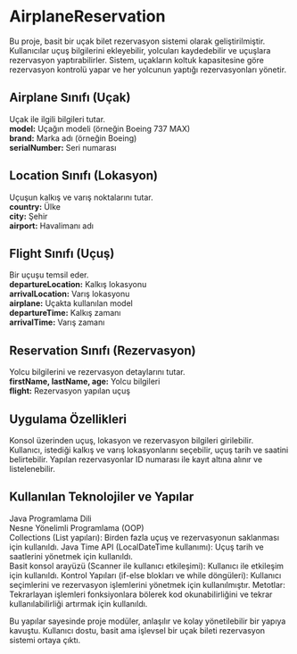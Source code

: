 # AirplaneReservation

Bu proje, basit bir uçak bilet rezervasyon sistemi olarak geliştirilmiştir. Kullanıcılar uçuş bilgilerini ekleyebilir, yolcuları kaydedebilir ve uçuşlara rezervasyon yaptırabilirler. Sistem, uçakların koltuk kapasitesine göre rezervasyon kontrolü yapar ve her yolcunun yaptığı rezervasyonları yönetir.

## Airplane Sınıfı (Uçak)

Uçak ile ilgili bilgileri tutar.  
**model:** Uçağın modeli (örneğin Boeing 737 MAX)  
**brand:** Marka adı (örneğin Boeing)  
**serialNumber:** Seri numarası   

## Location Sınıfı (Lokasyon)

Uçuşun kalkış ve varış noktalarını tutar.  
**country:** Ülke  
**city:** Şehir  
**airport:** Havalimanı adı    

## Flight Sınıfı (Uçuş)

Bir uçuşu temsil eder.  
**departureLocation:** Kalkış lokasyonu  
**arrivalLocation:** Varış lokasyonu  
**airplane:** Uçakta kullanılan model  
**departureTime:** Kalkış zamanı  
**arrivalTime:** Varış zamanı  

## Reservation Sınıfı (Rezervasyon)

Yolcu bilgilerini ve rezervasyon detaylarını tutar.  
**firstName, lastName, age:** Yolcu bilgileri  
**flight:** Rezervasyon yapılan uçuş 

## Uygulama Özellikleri

Konsol üzerinden uçuş, lokasyon ve rezervasyon bilgileri girilebilir.  
Kullanıcı, istediği kalkış ve varış lokasyonlarını seçebilir, uçuş tarih ve saatini belirtebilir.
Yapılan rezervasyonlar ID numarası ile kayıt altına alınır ve listelenebilir. 

## Kullanılan Teknolojiler ve Yapılar

Java Programlama Dili  
Nesne Yönelimli Programlama (OOP)  
Collections (List yapıları): Birden fazla uçuş ve rezervasyonun saklanması için kullanıldı.
Java Time API (LocalDateTime kullanımı): Uçuş tarih ve saatlerini yönetmek için kullanıldı.  
Basit konsol arayüzü (Scanner ile kullanıcı etkileşimi): Kullanıcı ile etkileşim için kullanıldı.
Kontrol Yapıları (if-else blokları ve while döngüleri): Kullanıcı seçimlerini ve rezervasyon işlemlerini yönetmek için kullanılmıştır.  Metotlar: Tekrarlayan işlemleri fonksiyonlara bölerek kod okunabilirliğini ve tekrar kullanılabilirliği artırmak için kullanıldı.

Bu yapılar sayesinde proje modüler, anlaşılır ve kolay yönetilebilir bir yapıya kavuştu. Kullanıcı dostu, basit ama işlevsel bir uçak bileti rezervasyon sistemi ortaya çıktı.


